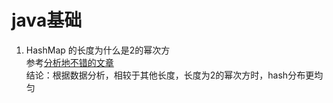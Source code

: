 # java基础
1. HashMap 的长度为什么是2的幂次方</br>
参考[分析地不错的文章](https://blog.csdn.net/zjcjava/article/details/78495416)</br>
结论：根据数据分析，相较于其他长度，长度为2的幂次方时，hash分布更均匀
